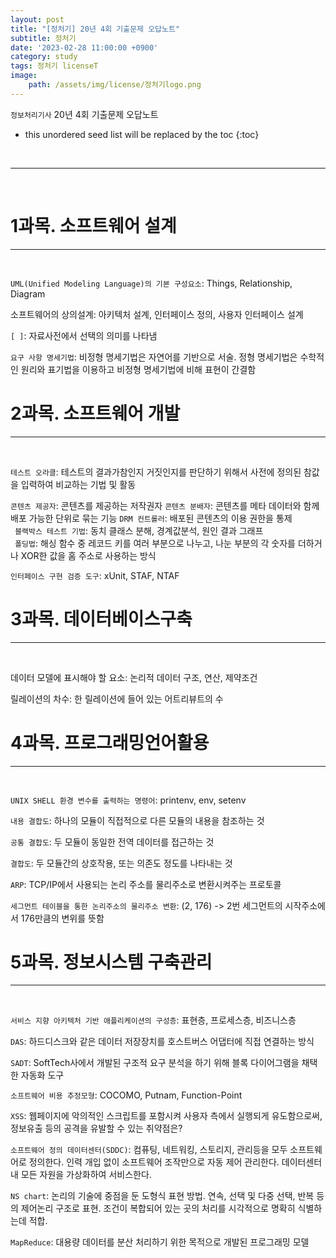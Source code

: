 ```yaml
---
layout: post
title: "[정처기] 20년 4회 기출문제 오답노트"
subtitle: 정처기
date: '2023-02-28 11:00:00 +0900'
category: study
tags: 정처기 licenseT
image:
    path: /assets/img/license/정처기logo.png
---
```


`정보처리기사` 20년 4회 기출문제 오답노트

<!--more-->

* this unordered seed list will be replaced by the toc
{:toc}


<br>
<hr/>
<br>

# 1과목. 소프트웨어 설계
---
<br>

`UML(Unified Modeling Language)의 기본 구성요소`: Things, Relationship, Diagram<br>

소프트웨어의 상의설계: 아키텍처 설계, 인터페이스 정의, 사용자 인터페이스 설계<br>

`[ ]`: 자료사전에서 선택의 의미를 나타냄 <br>

`요구 사항 명세기법`: 비정형 명세기법은 자연어를 기반으로 서술. 정형 명세기법은 수학적인 원리와 표기법을 이용하고 비정형 명세기법에 비해 표현이 간결함
<br>

# 2과목. 소프트웨어 개발
---
<br>

`테스트 오라클`: 테스트의 결과가참인지 거짓인지를 판단하기 위해서 사전에 정의된 참값을 입력하여 비교하는 기법 및 활동<br>

`콘텐츠 제공자`: 콘텐츠를 제공하는 저작권자
`콘텐츠 분배자`: 콘텐츠를 메타 데이터와 함께 배포 가능한 단위로 묶는 기능
`DRM 컨트롤러`: 배포된 콘텐츠의 이용 권한을 통제<br>
`
블랙박스 테스트 기법`: 동치 클래스 분해, 경계값분석, 원인 결과 그래프<br>
`
폴딩법`: 해싱 함수 중 레코드 키를 여러 부분으로 나누고, 나눈 부분의 각 숫자를 더하거나 XOR한 값을 홈 주소로 사용하는 방식<br>

`인터페이스 구현 검증 도구`: xUnit, STAF, NTAF<br>


# 3과목. 데이터베이스구축
---
<br>

데이터 모델에 표시해야 할 요소: 논리적 데이터 구조, 연산, 제약조건<br>

릴레이션의 차수: 한 릴레이션에 들어 있는 어트리뷰트의 수<br>

# 4과목. 프로그래밍언어활용
---
<br>

`UNIX SHELL 환경 변수를 출력하는 명령어`: printenv, env, setenv<br>

`내용 결합도`: 하나의 모듈이 직접적으로 다른 모듈의 내용을 참조하는 것<br>

`공통 결합도`: 두 모듈이 동일한 전역 데이터를 접근하는 것<br>

`결합도`: 두 모듈간의 상호작용, 또는 의존도 정도를 나타내는 것<br>

`ARP`: TCP/IP에서 사용되는 논리 주소를 물리주소로 변환시켜주는 프로토콜<br>

`세그먼트 테이블을 통한 논리주소의 물리주소 변환`: (2, 176) -> 2번 세그먼트의 시작주소에서 176만큼의 변위를 뜻함<br>

# 5과목. 정보시스템 구축관리
---
<br>

`서비스 지향 아키텍처 기반 애플리케이션의 구성층`: 표현층, 프로세스층, 비즈니스층<br>

`DAS`: 하드디스크와 같은 데이터 저장장치를 호스트버스 어댑터에 직접 연결하는 방식<br>

`SADT`: SoftTech사에서 개발된 구조적 요구 분석을 하기 위해 블록 다이어그램을 채택한 자동화 도구<br>

`소프트웨어 비용 추정모형`: COCOMO, Putnam, Function-Point<br>

`XSS`: 웹페이지에 악의적인 스크립트를 포함시켜 사용자 측에서 실행되게 유도함으로써, 정보유출 등의 공격을 유발할 수 있는 취약점은?<br>

`소프트웨어 정의 데이터센터(SDDC)`: 컴퓨팅,  네트워킹, 스토리지, 관리등을 모두 소프트웨어로 정의한다. 인력 개입 없이 소프트웨어 조작만으로 자동 제어 관리한다. 데이터센터 내 모든 자원을 가상화하여 서비스한다.<br>

`NS chart`: 논리의 기술에 중점을 둔 도형식 표현 방법. 연속, 선택 및 다중 선택, 반복 등의 제어논리 구조로 표현. 조건이 복합되어 있는 곳의 처리를 시각적으로 명확히 식별하는데 적합.<br>

`MapReduce`: 대용량 데이터를 분산 처리하기 위한 목적으로 개발된 프로그래밍 모델

